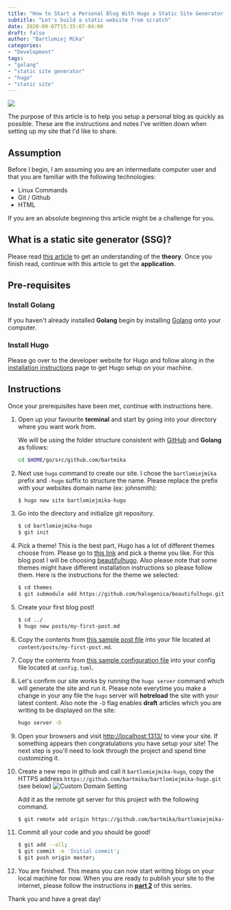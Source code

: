 ```yaml
---
title: "How to Start a Personal Blog With Hugo a Static Site Generator Written in Go (Part 1)"
subtitle: "Let's build a static website from scratch"
date: 2020-09-07T15:35:07-04:00
draft: false
author: "Bartlomiej Mika"
categories:
- "Development"
tags:
- "golang"
- "static site generator"
- "hugo"
- "static site"
---
```


![](/img/2020/09/07-hugo-banner.jpeg)

The purpose of this article is to help you setup a personal blog as quickly as possible. These are the instructions and notes I've written down when setting up my site that I'd like to share.

<!--more-->

## Assumption
Before I begin, I am assuming you are an intermediate computer user and that you are familiar with the following technologies:

* Linux Commands
* Git / Github
* HTML

If you are an absolute beginning this article might be a challenge for you.

## What is a static site generator (SSG)?

Please read [this article](https://www.netlify.com/blog/2020/04/14/what-is-a-static-site-generator-and-3-ways-to-find-the-best-one/) to get an understanding of the **theory**. Once you finish read, continue with this article to get the **application**.

## Pre-requisites

### Install Golang

If you haven't already installed **Golang** begin by installing [Golang](https://golang.org/doc/install) onto your computer.

### Install Hugo

Please go over to the developer website for Hugo and follow along in the [installation instructions](https://gohugo.io/getting-started/installing/) page to get Hugo setup on your machine.

## Instructions
Once your prerequisites have been met, continue with instructions here.

1. Open up your favourite **terminal** and start by going into your directory where you want work from.

   We will be using the folder structure consistent with [GitHub](https://github.com) and **Golang** as follows:

      ```bash
      cd $HOME/go/src/github.com/bartmika
      ```

2. Next use ``hugo`` command to create our site. I chose the ``bartlomiejmika`` prefix and ``-hugo`` suffix to structure the name. Please replace the prefix with your websites domain name (ex: johnsmith):

      ```bash
      $ hugo new site bartlomiejmika-hugo
      ```

3. Go into the directory and initialize git repository.
      ```bash
      $ cd bartlomiejmika-hugo
      $ git init
      ```

4. Pick a theme! This is the best part, Hugo has a lot of different themes choose from. Please go to [this link](https://themes.gohugo.io/) and pick a theme you like. For this blog post I will be choosing [beautifulhugo](https://robertheaton.com/a-blogging-style-guide-vol-2/). Also please note that some themes might have different installation instructions so please follow them. Here is the instructions for the theme we selected:

      ```bash
      $ cd themes
      $ git submodule add https://github.com/halogenica/beautifulhugo.git beautifulhugo
      ```

5. Create your first blog post!

      ```bash
      $ cd ../
      $ hugo new posts/my-first-post.md
      ```

6. Copy the contents from [this sample post file](https://raw.githubusercontent.com/halogenica/beautifulhugo/master/exampleSite/content/post/2015-01-04-first-post.md) into your file located at ``content/posts/my-first-post.md``.

7. Copy the contents from [this sample configuration file](https://raw.githubusercontent.com/halogenica/beautifulhugo/master/exampleSite/config.toml) into your config file located at ``config.toml``.

8. Let's confirm our site works by running the ``hugo server`` command which will generate the site and run it. Please note everytime you make a change in your any file the ``hugo`` server will **hotreload** the site with your latest content. Also note the ``-D`` flag enables **draft** articles which you are writing to be displayed on the site:

      ```bash
      hugo server -D
      ```

9. Open your browsers and visit [http://localhost:1313/](http://localhost:1313/) to view your site. If something appears then congratulations you have setup your site! The next step is you'll need to look through the project and spend time customizing it.

10. Create a new repo in github and call it ``bartlomiejmika-hugo``, copy the HTTPS address ``https://github.com/bartmika/bartlomiejmika-hugo.git`` (see below) ![Custom Domain Setting](/img/2020/09/2-1.png)

    Add it as the remote git server for this project with the following command.

      ```bash
      $ git remote add origin https://github.com/bartmika/bartlomiejmika-hugo.git
      ```

11. Commit all your code and you should be good!

      ```bash
      $ git add --all;
      $ git commit -m 'Initial commit';
      $ git push origin master;
      ```

12. You are finished. This means you can now start writing blogs on your local machine for now. When you are ready to publish your site to the internet, please follow the instructions in **[part 2](/posts/2020/how-to-start-a-personal-blog-with-hugo-a-static-site-generator-written-in-go-part-2/)** of this series.

Thank you and have a great day!
